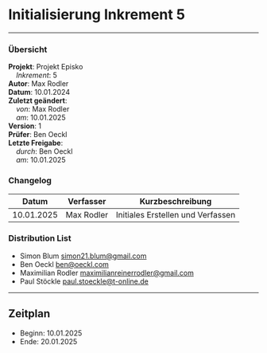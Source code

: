 # Initialisierung Inkrement 5

---

### Übersicht

**Projekt**: Projekt Episko \
&nbsp;&nbsp;&nbsp;&nbsp;_Inkrement_: 5 \
**Autor**: Max Rodler \
**Datum**: 10.01.2024 \
**Zuletzt geändert**: \
&nbsp;&nbsp;&nbsp;&nbsp;_von_: Max Rodler\
&nbsp;&nbsp;&nbsp;&nbsp;_am_: 10.01.2025 \
**Version**: 1 \
**Prüfer**: Ben Oeckl \
**Letzte Freigabe**: \
&nbsp;&nbsp;&nbsp;&nbsp;_durch_: Ben Oeckl \
&nbsp;&nbsp;&nbsp;&nbsp;_am_: 10.01.2025

### Changelog

| Datum      | Verfasser  | Kurzbeschreibung                  |
|------------|------------|-----------------------------------|
| 10.01.2025 | Max Rodler | Initiales Erstellen und Verfassen |

### Distribution List

- Simon Blum <simon21.blum@gmail.com>
- Ben Oeckl <ben@oeckl.com>
- Maximilian Rodler <maximilianreinerrodler@gmail.com>
- Paul Stöckle <paul.stoeckle@t-online.de>

---

## Zeitplan
- Beginn: 10.01.2025
- Ende: 20.01.2025
